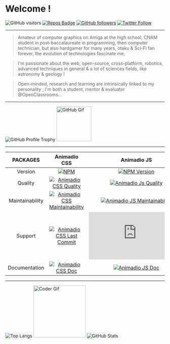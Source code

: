 # Welcome !

![GitHub visitors](https://visitor-badge.laobi.icu/badge?page_id=philippebeck.philippebeck)
[![Repos Badge](https://badges.pufler.dev/repos/philippebeck)](https://github.com/philippebeck?tab=repositories)
[![GitHub followers](https://img.shields.io/github/followers/philippebeck?label=GitHub+followers+@philippebeck)](https://github.com/philippebeck)
[![Twitter Follow](https://badgen.net/twitter/follow/ph_beck?label=Twitter+followers+@ph_beck)](https://twitter.com/ph_beck)

---

> Amateur of computer graphics on Amiga at the high school, CNAM student in post-baccalaureate in programming, then computer technician, but also hardgamer for many years, otaku & Sci-Fi fan forever, the evolution of technologies fascinate me.

> I'm passionate about the web, open-source, cross-platform, robotics, advanced techniques in general & a lot of sciences fields, like astronomy & geology !

> Open-minded, research and learning are intrinsically linked to my personality ; I'm both a student, mentor & evaluator @OpenClassrooms...

---

![GitHub Profile Trophy](https://github-profile-trophy.vercel.app/?username=philippebeck&theme=onedark)
<img alt="GitHub Gif" height="110" src="https://media.giphy.com/media/du3J3cXyzhj75IOgvA/giphy.gif">

---

| PACKAGES  |Animadio CSS|Animadio JS|Pam PHP|
| :----: | :----: | :----: | :----: |
|Version |[![NPM](https://img.shields.io/npm/v/animadio.svg)](https://www.npmjs.com/package/animadio)|[![NPM Version](https://img.shields.io/npm/v/animadio.js.svg)](https://www.npmjs.com/package/animadio.js)|[![Packagist](https://img.shields.io/packagist/v/devsagency/pam.svg)](https://packagist.org/packages/devsagency/pam)|
|Quality|[![Animadio CSS Quality](https://app.codacy.com/project/badge/Grade/299d541b73494c259debb80a0b25b9cc)](https://www.codacy.com/gh/animadio/animadio/dashboard)|[![Animadio Js Quality](https://app.codacy.com/project/badge/Grade/aa32d2ebd62148c0ba590c4132531119)](https://www.codacy.com/gh/animadio/animadio.js/dashboard)|[![Pam Quality](https://app.codacy.com/project/badge/Grade/d23a35cde327458388799fddea39fc96)](https://www.codacy.com/gh/devsagency/pam/dashboard)|
|Maintainability|[![Animadio CSS Maintainability](https://api.codeclimate.com/v1/badges/ad3b450099d132b4d98d/maintainability)](https://codeclimate.com/github/animadio/animadio/maintainability)|[![Animadio JS Maintainability](https://api.codeclimate.com/v1/badges/8338ea61deda5a6218db/maintainability)](https://codeclimate.com/github/animadio/animadio.js/maintainability)|[![Pam Maintainability](https://api.codeclimate.com/v1/badges/72ab5ccaf9a8278df405/maintainability)](https://codeclimate.com/github/devsagency/pam/maintainability)|
|Support|[![Animadio CSS Last Commit](https://badgen.net/github/last-commit/animadio/animadio)](https://github.com/animadio/animadio/commits/master)|[![Animadio JS Last Commit](https://badgen.net/github/last-commit/animadio/animadio.js)](https://github.com/animadio/animadio.js/commits/master)|[![Pam Last Commit](https://badgen.net/github/last-commit/philippebeck/pam)](https://github.com/devsagency/pam/commits/master)|
|Documentation|[![Animadio CSS Doc](https://img.shields.io/website-up-down-green-red/https/animadio.org.svg?label=animadio.org)](https://animadio.org)|[![Animadio JS Doc](https://img.shields.io/website-up-down-green-red/https/animadio.org.svg?label=animadio.org)](https://animadio.org)|[![Pam Doc](https://img.shields.io/website-up-down-green-red/https/pam.devsagency.net.svg?label=pam.devsagency.net)](https://pam.devsagency.net)|

---

![Top Langs](https://github-readme-stats.vercel.app/api/top-langs/?username=philippebeck&layout=compact&theme=midnight-purple)
<img src="https://media.giphy.com/media/SWoSkN6DxTszqIKEqv/giphy.gif" alt="Coder Gif" height="165">
![GitHub Stats](https://github-readme-stats.vercel.app/api?username=philippebeck&theme=midnight-purple&show_icons=true)
